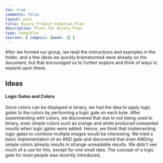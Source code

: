 ```yaml
---
toc: true
comments: false
layout: post
title: Binary Project Ideation Plan
description: Plans for Binary Plan
type: tangibles
courses: { compsci: {week: 1} }
---
```


After we formed our group, we read the instructions and examples in the folder, and a few ideas we quickly brainstormed were already on the document, but that encouraged us to further explore and think of ways to expand upon these. 

## Ideas

#### Logic Gates and Colors
Since colors can be displayed in binary, we had the idea to apply logic gates to the colors by performing a logic gate on each byte. After experimenting with colors, we discovered that due to not being used to binary, even simple colors such as orange and white produced unexpeted results when logic gates were added. Hence, we think that implementing logic gates to combine multiple images would be interesting. We tried a basic implementation of an AND gate and discovered that even ANDing simple colors already results in strange unreadable results. We didn't see much of a use for this, except for one small idea. The concept of a logic gate for most people was recently introduced, 